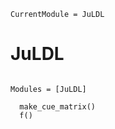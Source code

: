 ```@meta
CurrentModule = JuLDL
```

# JuLDL

```@index
```

```@autodocs
Modules = [JuLDL]
```

```@docs
  make_cue_matrix()
  f()
```
